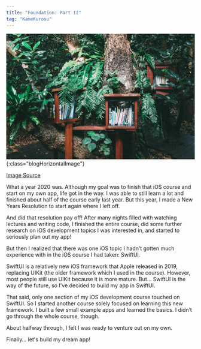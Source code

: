 ```yaml
---
title: "Foundation: Part II"
tag: "KameKurosu"
---
```


![Nature's Library](/assets/images/blog-kamekurosu/headers/nature-library.jpg){:class="blogHorizontalImage"}
<figcaption class="blogImageSourceCaption"><a href="https://unsplash.com/photos/1COcTd3pRCg"><u>Image Source</u></a></figcaption>

What a year 2020 was. Although my goal was to finish that iOS course and start on my own app, life got in the way. I was able to still learn a lot and finished about half of the course early last year. But this year, I made a New Years Resolution to start again where I left off. <!--more-->

And did that resolution pay off! After many nights filled with watching lectures and writing code, I finished the entire course, did some further research on iOS development topics I was interested in, and started to seriously plan out my app!

But then I realized that there was one iOS topic I hadn’t gotten much experience with in the iOS course I had taken: SwiftUI. <!--more-->

SwiftUI is a relatively new iOS framework that Apple released in 2019, replacing UIKit (the older framework which I used in the course). However, most people still use UIKit because it is more mature. But… SwiftUI is the way of the future, so I've decided to build my app in SwiftUI.

That said, only one section of my iOS development course touched on SwiftUI. So I started another course solely focused on learning this new framework. I built a few small example apps and learned the basics. I didn’t go through the whole course, though.

About halfway through, I felt I was ready to venture out on my own.

Finally... let's build my dream app!